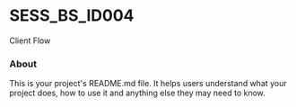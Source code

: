 SESS_BS_ID004
=============

Client Flow

### About

This is your project's README.md file. It helps users understand what your
project does, how to use it and anything else they may need to know.

